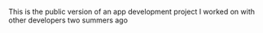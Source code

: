 This is the public version of an app development project I worked on with other developers two summers ago
